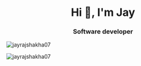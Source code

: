 <h1 align="center">Hi 👋, I'm Jay </h1>
<h3 align="center">Software developer </h3>

<p><img align="center" src="https://github-readme-stats.vercel.app/api/top-langs?username=jayrajshakha07&show_icons=true&locale=en&layout=compact" alt="jayrajshakha07" /></p>

<p><img align="center" src="https://github-readme-streak-stats.herokuapp.com/?user=jayrajshakha07&" alt="jayrajshakha07" /></p>

